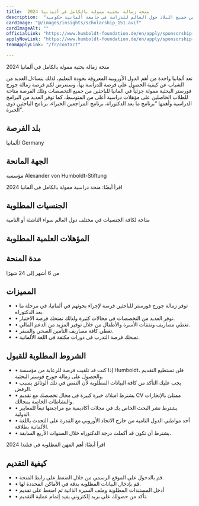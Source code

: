 ```yaml
---
title:  منحة زمالة بحثية ممولة بالكامل في ألمانيا 2024 
description:  "منحة وزمالة بحثية ممولة بالكامل في ألمانيا للطلاب من جميع البلاد حول العالم للدراسة في جامعة ألمانية حكومية" 
cardImage: "@/images/insights/scholarship_151.avif" 
cardImageAlt: "" 
officialLink: "https://www.humboldt-foundation.de/en/apply/sponsorship-programmes/georg-forster-research-fellowship" 
applyNowLink: "https://www.humboldt-foundation.de/en/apply/sponsorship-programmes/georg-forster-research-fellowship" 
teamApplyLink: "/fr/contact"

---
```


منحة زمالة بحثية ممولة بالكامل في ألمانيا 2024

تعد ألمانيا واحدة من أهم الدول الأوروبية المعروفة بجودة التعليم، لذلك يتساءل العديد من الشباب عن كيفية الحصول على فرصة للدراسة بها، وسنعرض لكم فرصة زمالة جورج فورستر البحثية ممولة جزئياً في المانيا للباحثين من جميع التخصصات وتلك الفرصة متاحة للطلاب الحاصلين على مؤهلات دراسية أعلى من المتوسط، كما توفر العديد من البرامج الدراسية وأهمها “برنامج ما بعد الدكتوراة، برنامج المراجعين الخبراء، برنامج الباحثين ذوي الخبرة”.

## بلد الفرصة

ألمانيا/ Germany

## الجهة المانحة

مؤسسة Alexander von Humboldt-Stiftung

اقرأ أيضًا: منحة دراسية ممولة بالكامل في ألمانيا 2024

## الجنسيات المطلوبة

متاحة لكافة الجنسيات في مختلف دول العالم سواء الناشئة أو النامية

## المؤهلات العلمية المطلوبة


## مدة المنحة

من 6 أشهر إلى 24 شهرًا

## المميزات

- • توفر زمالة جورج فورستر للباحثين فرصة لإجراء بحوثهم في ألمانيا، في مرحلة ما بعد الدكتوراه.
- • توفر العديد من التخصصات في مجالات كثيرة ولذلك تمنحك فرصة الاختيار.
- • تغطي مصاريف ونفقات الأسرة والأطفال من خلال توفير المزيد من الدعم المالي.
- • تغطي كافة مصاريف التأمين الصحي والسفر.
- • تمنحك فرصة التدرب في دورات مكثفة في اللغة الألمانية.

## الشروط المطلوبة للقبول

- • إذا كنت قد تلقيت فرصة للرعاية من مؤسسة Humboldt، فلن تستطيع التقديم والحصول على زمالة جورج فوستر البحثية.
- • يجب عليك التأكد من كافة البيانات المطلوبة لأن النقص في تلك الوثائق يسبب الرفض.
- • يشترط امتلاك خبرة كبيرة في مجال تخصصك مع تقديم CV ممتلئ بالإنجازات والنشاطات الخاصة بمجالك.
- • يشترط نشر البحث الخاص بك في مجلات أكاديمية مع مراجعتها تبعاً للمعايير الدولية.
- • أحد مواطني الدول النامية من خارج الاتحاد الأوروبي مع القدرة على التحدث باللغة الألمانية بطلاقة.
- • يشترط أن تكون قد أكملت درجة الدكتوراه خلال السنوات الأربع السابقة.

اقرأ أيضًا: أهم المهن المطلوبة في فنلندا 2024

## كيفية التقديم

- • قم بالدخول على الموقع الرسمي من خلال الضغط على رابط المنحة.
- • قم بإدخال البيانات المطلوبة بدقة في الأماكن المحددة لها.
- • أدخل المستندات المطلوبة وملف السيرة الذاتية ثم اضغط على تقديم
- • تأكد من حصولك على بريد إلكتروني يفيد إتمام عملية التقديم.

